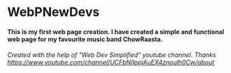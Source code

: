 # WebPNewDevs
#### This is my first web page creation. I have created a simple and functional web page for my favourite music band ChowRaasta.

###### Created with the help of "Web Dev Simplified" youtube channel. Thanks https://www.youtube.com/channel/UCFbNIlppjAuEX4znoulh0Cw/about
